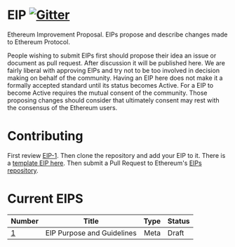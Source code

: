 # EIP [![Gitter](https://badges.gitter.im/Join%20Chat.svg)](https://gitter.im/ethereum/EIPs?utm_source=badge&utm_medium=badge&utm_campaign=pr-badge)
Ethereum Improvement Proposal. EIPs propose and describe changes made to Ethereum Protocol.

People wishing to submit EIPs first should propose their idea an issue or document as pull request. After discussion it will be published here. We are fairly liberal with approving EIPs and try not to be too involved in decision making on behalf of the community. Having an EIP here does not make it a formally accepted standard until its status becomes Active. For a EIP to become Active requires the mutual consent of the community. Those proposing changes should consider that ultimately consent may rest with the consensus of the Ethereum users.

# Contributing
First review [EIP-1](EIPS/eip-1.mediawiki). Then clone the repository and add your EIP to it. There is a [template EIP here](eip-X.mediawiki). Then submit a Pull Request to Ethereum's [EIPs repository](https://github.com/ethereum/EIPs).

# Current EIPS
| Number        | Title         | Type  | Status |
| ------------- |---------------| -----:| -------|
| [1](EIPS/eip-1.mediawiki)    | EIP Purpose and Guidelines | Meta | Draft |
